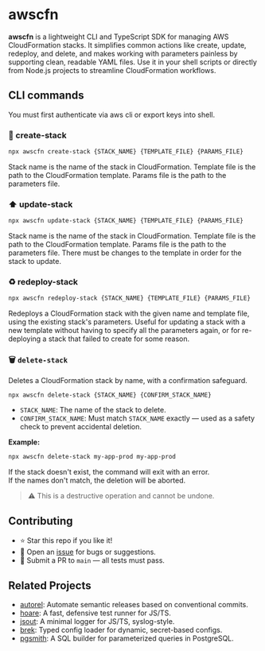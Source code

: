 # awscfn

**awscfn** is a lightweight CLI and TypeScript SDK for managing AWS CloudFormation stacks. It simplifies common actions like create, update, redeploy, and delete, and makes working with parameters painless by supporting clean, readable YAML files. Use it in your shell scripts or directly from Node.js projects to streamline CloudFormation workflows.

## CLI commands

You must first authenticate via aws cli or export keys into shell.

### 🚀 create-stack 

```bash
npx awscfn create-stack {STACK_NAME} {TEMPLATE_FILE} {PARAMS_FILE}
```

Stack name is the name of the stack in CloudFormation. Template file is the path to the CloudFormation template. Params file is the path to the parameters file.

### ⬆️ update-stack

```bash
npx awscfn update-stack {STACK_NAME} {TEMPLATE_FILE} {PARAMS_FILE}
```

Stack name is the name of the stack in CloudFormation. Template file is the path to the CloudFormation template. Params file is the path to the parameters file. There must be changes to the template in order for the stack to update.

### ♻️ redeploy-stack

```bash
npx awscfn redeploy-stack {STACK_NAME} {TEMPLATE_FILE} {PARAMS_FILE}
```

Redeploys a CloudFormation stack with the given name and template file, using the existing stack's parameters. Useful for updating a stack with a new template without having to specify all the parameters again, or for re-deploying a stack that failed to create for some reason.

### 🗑️ `delete-stack`

Deletes a CloudFormation stack by name, with a confirmation safeguard.

```bash
npx awscfn delete-stack {STACK_NAME} {CONFIRM_STACK_NAME}
```

- `STACK_NAME`: The name of the stack to delete.
- `CONFIRM_STACK_NAME`: Must match `STACK_NAME` exactly — used as a safety check to prevent accidental deletion.

**Example:**

```bash
npx awscfn delete-stack my-app-prod my-app-prod
```

If the stack doesn't exist, the command will exit with an error.  
If the names don't match, the deletion will be aborted.

> ⚠️ This is a destructive operation and cannot be undone.

## Contributing

- ⭐ Star this repo if you like it!
- 🐛 Open an [issue](https://github.com/mhweiner/idkitx/issues) for bugs or suggestions.
- 🤝 Submit a PR to `main` — all tests must pass.

## Related Projects

- [autorel](https://github.com/mhweiner/autorel): Automate semantic releases based on conventional commits.
- [hoare](https://github.com/mhweiner/hoare): A fast, defensive test runner for JS/TS.
- [jsout](https://github.com/mhweiner/jsout): A minimal logger for JS/TS, syslog-style.
- [brek](https://github.com/mhweiner/brek): Typed config loader for dynamic, secret-based configs.
- [pgsmith](https://github.com/mhweiner/pgsmith): A SQL builder for parameterized queries in PostgreSQL.